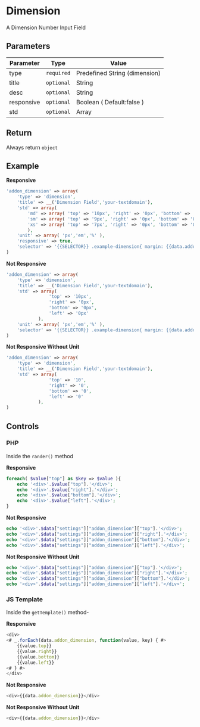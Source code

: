 # Dimension
A Dimension Number Input Field

## Parameters
Parameter | Type | Value
--- | --- | ---
type | `required` | Predefined String (dimension)
title | `optional` | String
desc | `optional` | String
responsive | `optional` | Boolean ( Default:false )
std | `optional` | Array

## Return
Always return `object`

## Example
**Responsive**
```php
'addon_dimension' => array(
	'type' => 'dimension',
	'title'	=> __('Dimension Field','your-textdomain'),
	'std' => array(
		'md' => array( 'top' => '10px', 'right' => '0px', 'bottom' => '0px', 'left' => '0px' ),
		'sm' => array( 'top' => '9px', 'right' => '0px', 'bottom' => '0px', 'left' => '0px' ),
		'xs' => array( 'top' => '7px', 'right' => '0px', 'bottom' => '0px', 'left' => '0px' ),
		),
	'unit' => array( 'px','em','%' ),
	'responsive' => true,
	'selector' => '{{SELECTOR}} .example-dimension{ margin: {{data.addon_dimension}}; }'
)
```

**Not Responsive**
```php
'addon_dimension' => array(
	'type' => 'dimension',
	'title'	=> __('Dimension Field','your-textdomain'),
	'std' => array(
                'top' => '10px', 
                'right' => '0px', 
                'bottom' => '0px', 
                'left' => '0px'
            ),
	'unit' => array( 'px','em','%' ),
	'selector' => '{{SELECTOR}} .example-dimension{ margin: {{data.addon_dimension}}; }'
)
```

**Not Responsive Without Unit**
```php
'addon_dimension' => array(
	'type' => 'dimension',
	'title'	=> __('Dimension Field','your-textdomain'),
	'std' => array( 
                'top' => '10',
                'right' => '0',
                'bottom' => '0',
                'left' => '0'
            ),
)
```


## Controls
### PHP
Inside the `rander()` method

**Responsive**
```php
foreach( $value["top"] as $key => $value ){
    echo '<div>'.$value["top"].'</div>';
    echo '<div>'.$value["right"].'</div>';
    echo '<div>'.$value["bottom"].'</div>';
    echo '<div>'.$value["left"].'</div>';
}
```

**Not Responsive**
```php
echo '<div>'.$data["settings"]["addon_dimension"]["top"].'</div>';
echo '<div>'.$data["settings"]["addon_dimension"]["right"].'</div>';
echo '<div>'.$data["settings"]["addon_dimension"]["bottom"].'</div>';
echo '<div>'.$data["settings"]["addon_dimension"]["left"].'</div>';
```

**Not Responsive Without Unit**
```php
echo '<div>'.$data["settings"]["addon_dimension"]["top"].'</div>';
echo '<div>'.$data["settings"]["addon_dimension"]["right"].'</div>';
echo '<div>'.$data["settings"]["addon_dimension"]["bottom"].'</div>';
echo '<div>'.$data["settings"]["addon_dimension"]["left"].'</div>';
```

### JS Template
Inside the `getTemplate()` method-

**Responsive**
```js
<div>
<# _.forEach(data.addon_dimension, function(value, key) { #>
    {{value.top}}
    {{value.right}}
    {{value.bottom}}
    {{value.left}}
<# } #>
</div>
```

**Not Responsive**
```js
<div>{{data.addon_dimension}}</div>
```

**Not Responsive Without Unit**
```js
<div>{{data.addon_dimension}}</div>
```

